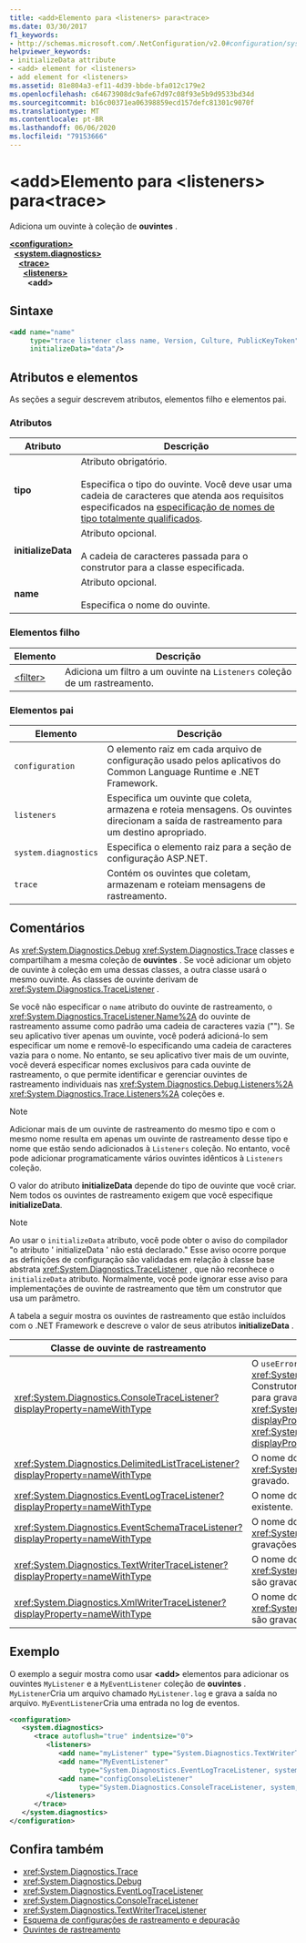 ```yaml
---
title: <add>Elemento para <listeners> para<trace>
ms.date: 03/30/2017
f1_keywords:
- http://schemas.microsoft.com/.NetConfiguration/v2.0#configuration/system.diagnostics/trace/listeners/add
helpviewer_keywords:
- initializeData attribute
- <add> element for <listeners>
- add element for <listeners>
ms.assetid: 81e804a3-ef11-4d39-bbde-bfa012c179e2
ms.openlocfilehash: c64673908dc9afe67d97c08f93e5b9d9533bd34d
ms.sourcegitcommit: b16c00371ea06398859ecd157defc81301c9070f
ms.translationtype: MT
ms.contentlocale: pt-BR
ms.lasthandoff: 06/06/2020
ms.locfileid: "79153666"
---
```

# <a name="add-element-for-listeners-for-trace"></a>\<add>Elemento para \<listeners> para\<trace>
Adiciona um ouvinte à coleção de **ouvintes** .  

[**\<configuration>**](../configuration-element.md)\
&nbsp;&nbsp;[**\<system.diagnostics>**](system-diagnostics-element.md)\
&nbsp;&nbsp;&nbsp;&nbsp;[**\<trace>**](trace-element.md)\
&nbsp;&nbsp;&nbsp;&nbsp;&nbsp;&nbsp;[**\<listeners>**](listeners-element-for-trace.md)\
&nbsp;&nbsp;&nbsp;&nbsp;&nbsp;&nbsp;&nbsp;&nbsp;**\<add>**

## <a name="syntax"></a>Sintaxe  
  
```xml  
<add name="name"
     type="trace listener class name, Version, Culture, PublicKeyToken"  
     initializeData="data"/>  
```  
  
## <a name="attributes-and-elements"></a>Atributos e elementos  
 As seções a seguir descrevem atributos, elementos filho e elementos pai.  
  
### <a name="attributes"></a>Atributos  
  
|Atributo|Descrição|  
|---------------|-----------------|  
|**tipo**|Atributo obrigatório.<br /><br /> Especifica o tipo do ouvinte. Você deve usar uma cadeia de caracteres que atenda aos requisitos especificados na [especificação de nomes de tipo totalmente qualificados](../../../reflection-and-codedom/specifying-fully-qualified-type-names.md).|  
|**initializeData**|Atributo opcional.<br /><br /> A cadeia de caracteres passada para o construtor para a classe especificada.|  
|**name**|Atributo opcional.<br /><br /> Especifica o nome do ouvinte.|  
  
### <a name="child-elements"></a>Elementos filho  
  
|Elemento|Descrição|  
|-------------|-----------------|  
|[\<filter>](filter-element-for-add-for-listeners-for-trace.md)|Adiciona um filtro a um ouvinte na `Listeners` coleção de um rastreamento.|  
  
### <a name="parent-elements"></a>Elementos pai  
  
|Elemento|Descrição|  
|-------------|-----------------|  
|`configuration`|O elemento raiz em cada arquivo de configuração usado pelos aplicativos do Common Language Runtime e .NET Framework.|  
|`listeners`|Especifica um ouvinte que coleta, armazena e roteia mensagens. Os ouvintes direcionam a saída de rastreamento para um destino apropriado.|  
|`system.diagnostics`|Especifica o elemento raiz para a seção de configuração ASP.NET.|  
|`trace`|Contém os ouvintes que coletam, armazenam e roteiam mensagens de rastreamento.|  
  
## <a name="remarks"></a>Comentários  
 As <xref:System.Diagnostics.Debug> <xref:System.Diagnostics.Trace> classes e compartilham a mesma coleção de **ouvintes** . Se você adicionar um objeto de ouvinte à coleção em uma dessas classes, a outra classe usará o mesmo ouvinte. As classes de ouvinte derivam de <xref:System.Diagnostics.TraceListener> .  
  
 Se você não especificar o `name` atributo do ouvinte de rastreamento, o <xref:System.Diagnostics.TraceListener.Name%2A> do ouvinte de rastreamento assume como padrão uma cadeia de caracteres vazia (""). Se seu aplicativo tiver apenas um ouvinte, você poderá adicioná-lo sem especificar um nome e removê-lo especificando uma cadeia de caracteres vazia para o nome. No entanto, se seu aplicativo tiver mais de um ouvinte, você deverá especificar nomes exclusivos para cada ouvinte de rastreamento, o que permite identificar e gerenciar ouvintes de rastreamento individuais nas <xref:System.Diagnostics.Debug.Listeners%2A> <xref:System.Diagnostics.Trace.Listeners%2A> coleções e.  
  
> [!NOTE]
> Adicionar mais de um ouvinte de rastreamento do mesmo tipo e com o mesmo nome resulta em apenas um ouvinte de rastreamento desse tipo e nome que estão sendo adicionados à `Listeners` coleção. No entanto, você pode adicionar programaticamente vários ouvintes idênticos à `Listeners` coleção.  
  
 O valor do atributo **initializeData** depende do tipo de ouvinte que você criar. Nem todos os ouvintes de rastreamento exigem que você especifique **initializeData**.  
  
> [!NOTE]
> Ao usar o `initializeData` atributo, você pode obter o aviso do compilador "o atributo ' initializeData ' não está declarado." Esse aviso ocorre porque as definições de configuração são validadas em relação à classe base abstrata <xref:System.Diagnostics.TraceListener> , que não reconhece o `initializeData` atributo. Normalmente, você pode ignorar esse aviso para implementações de ouvinte de rastreamento que têm um construtor que usa um parâmetro.  
  
 A tabela a seguir mostra os ouvintes de rastreamento que estão incluídos com o .NET Framework e descreve o valor de seus atributos **initializeData** .  
  
|Classe de ouvinte de rastreamento|valor do atributo initializeData|  
|--------------------------|------------------------------------|  
|<xref:System.Diagnostics.ConsoleTraceListener?displayProperty=nameWithType>|O `useErrorStream` valor do <xref:System.Diagnostics.ConsoleTraceListener.%23ctor%2A> Construtor.  Defina o `initializeData` atributo como " `true` " para gravar rastreamento e depurar saída para <xref:System.Console.Error%2A?displayProperty=nameWithType> ; " `false` " para gravar <xref:System.Console.Out%2A?displayProperty=nameWithType> .|  
|<xref:System.Diagnostics.DelimitedListTraceListener?displayProperty=nameWithType>|O nome do arquivo no qual o <xref:System.Diagnostics.DelimitedListTraceListener> é gravado.|  
|<xref:System.Diagnostics.EventLogTraceListener?displayProperty=nameWithType>|O nome do nome de uma origem de log de eventos existente.|  
|<xref:System.Diagnostics.EventSchemaTraceListener?displayProperty=nameWithType>|O nome do arquivo no qual as <xref:System.Diagnostics.EventSchemaTraceListener> gravações são gravadas.|  
|<xref:System.Diagnostics.TextWriterTraceListener?displayProperty=nameWithType>|O nome do arquivo no qual as <xref:System.Diagnostics.TextWriterTraceListener> gravações são gravadas.|  
|<xref:System.Diagnostics.XmlWriterTraceListener?displayProperty=nameWithType>|O nome do arquivo no qual as <xref:System.Diagnostics.XmlWriterTraceListener> gravações são gravadas.|  
  
## <a name="example"></a>Exemplo  
 O exemplo a seguir mostra como usar **\<add>** elementos para adicionar os ouvintes `MyListener` e a `MyEventListener` coleção de **ouvintes** . `MyListener`Cria um arquivo chamado `MyListener.log` e grava a saída no arquivo. `MyEventListener`Cria uma entrada no log de eventos.  
  
```xml  
<configuration>  
   <system.diagnostics>  
      <trace autoflush="true" indentsize="0">  
         <listeners>  
            <add name="myListener" type="System.Diagnostics.TextWriterTraceListener, system, version=1.0.3300.0, Culture=neutral, PublicKeyToken=b77a5c561934e089" initializeData="c:\myListener.log" />  
            <add name="MyEventListener"  
                 type="System.Diagnostics.EventLogTraceListener, system, version=1.0.3300.0, Culture=neutral, PublicKeyToken=b77a5c561934e089"                 initializeData="MyConfigEventLog"/>  
            <add name="configConsoleListener"  
                 type="System.Diagnostics.ConsoleTraceListener, system, version=1.0.3300.0, Culture=neutral, PublicKeyToken=b77a5c561934e089"/>  
         </listeners>  
      </trace>  
   </system.diagnostics>  
</configuration>  
```  
  
## <a name="see-also"></a>Confira também

- <xref:System.Diagnostics.Trace>
- <xref:System.Diagnostics.Debug>
- <xref:System.Diagnostics.EventLogTraceListener>
- <xref:System.Diagnostics.ConsoleTraceListener>
- <xref:System.Diagnostics.TextWriterTraceListener>
- [Esquema de configurações de rastreamento e depuração](index.md)
- [Ouvintes de rastreamento](../../../debug-trace-profile/trace-listeners.md)
